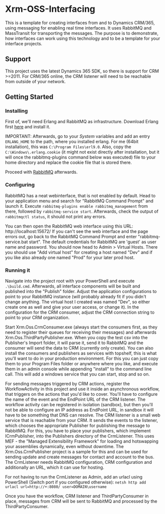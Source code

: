 # Xrm-OSS-Interfacing

This is a template for creating interfaces from and to Dynamics CRM/365, using messaging for enabling real time interfaces.
It uses RabbitMQ and MassTransit for transporting the messages.
The purpose is to demonstrate, how interfaces can work using this technology and to be a template for your interface projects.

## Support
This project uses the latest Dynamics 365 SDK, so there is support for CRM >=2011.
For CRM/365 online, the CRM listener will need to be reachable from outside of your network.

## Getting Started
### Installing
First of,  we'll need Erlang and RabbitMQ as infrastructure.
Download Erlang first [here](http://www.erlang.org/downloads) and install it.

IMPORTANT: Afterwards, go to your _System_ variables and add an entry `ERLANG_HOME` to the path, where you installed erlang.
For me (64bit installation), this was `C:\Program Files\erl9.0`.
Also, copy the `C:\Windows\.erlang.cookie` (it might not exist directly after installation, but it will once the rabbitmq-plugins command below was executed) file to your home directory and replace the cookie file that is stored there.

Proceed with [RabbitMQ](http://www.rabbitmq.com/download.html) afterwards.

### Configuring
RabbitMQ has a neat webinterface, that is not enabled by default.
Head to your application menu and search for "RabbitMQ Command Prompt" and launch it.
Execute ```rabbitmq-plugins enable rabbitmq_management``` from there, followed by ```rabbitmq-service start```.
Afterwards, check the output of ```rabbitmqctl status```, it should not print any errors.

You can then open the RabbitMQ web interface using this URL: http://localhost:15672/
If you can't see the web interface and the page errors out, go back to the RabbitMQ Command Prompt and enter "rabbitmq-service.bat start".
The default credentials for RabbitMQ are 'guest' as user name and password.
You should now head to Admin > Virtual Hosts. There you should use "Add virtual host" for creating a host named "Dev" and if you like also already one named "Prod" for your later prod host.

### Running it
Navigate into the project root with your PowerShell and execute `.\build.cmd`.
Afterwards, all interface components will be built and published into the "Publish" folder.
Adjust the application configurations to point to your RabbitMQ instance (will probably already fit if you didn't change anything. The virtual host I created was named "Dev", so either create one as well and give your user access, or change it).
In the configuration for the CRM consumer, adjust the CRM connection string to point to your CRM organization.

Start Xrm.Oss.CrmConsumer.exe (always start the consumers first, as they need to register their queues for receiving their messages) and afterwards Xrm.Oss.ThirdPartyPublisher.exe.
When you copy the test csv into the Publisher's Import folder, it will parse it, send it to RabbitMQ and the consumer will send the data to CRM (currently only create).
You can also install the consumers and publishers as services with topshelf, this is what you'll want to do in your production environment. For this you can just copy them to your Program Files folder or anywhere where you like, and execute them in an admin console while appending "install" to the command line call. This will add a windows service that you can start, stop and so on.

For sending messages triggered by CRM actions, register the WorkflowActivity in this project and use it inside an asynchronous workflow, that triggers on the actions that you'd like to cover. You'll have to configure the name of the event and the EndPoint URL of the CRM listener. The workflow activity can be registered in isolation (sandbox), but then you'll not be able to configure an IP address as EndPoint URL, in sandbox it will have to be something that DNS can resolve.
The CRM listener is a small web service that is reachable from your CRM. It sends the events to the listener, which chooses the appropriate Publisher for publishing the message to RabbitMQ. 
For this, you have to place your publishers, which implement ICrmPublisher, into the Publishers directory of the CrmListener.
This uses MEF - the "Managed Extensibility Framework" for loading and hotswapping your assemblies dynamically, even without downtime.
The Xrm.Oss.CrmPublisher project is a sample for this and can be used for sending update and create messages for contact and account to the bus.
The CrmListener needs RabbitMQ configuration, CRM configuration and additionally an URL, which it can use for hosting.

For not having to run the CrmListener as Admin, add an urlacl using PowerShell (Switch port if you configured otherwise):
```netsh http add urlacl url=http://+:8080/ user=DOMAIN\username```

Once you have the workflow, CRM listener and ThirdPartyConsumer in place, messages from CRM will be sent to RabbitMQ and processed by the ThirdPartyConsumer.
